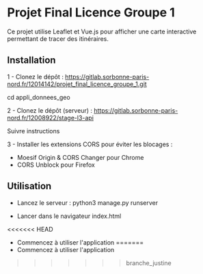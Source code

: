# Projet Final Licence Groupe 1

Ce projet utilise Leaflet et Vue.js pour afficher une carte interactive permettant de tracer des itinéraires.

## Installation
1 - Clonez le dépôt : 
https://gitlab.sorbonne-paris-nord.fr/12014142/projet_final_licence_groupe_1.git

cd appli_donnees_geo


2 - Clonez le dépôt (serveur) :
https://gitlab.sorbonne-paris-nord.fr/12008922/stage-l3-api

Suivre instructions

3 - Installer les extensions CORS pour éviter les blocages :
- Moesif Origin & CORS Changer pour Chrome
- CORS Unblock pour Firefox

## Utilisation
- Lancez le serveur :
python3 manage.py runserver

- Lancer dans le navigateur index.html

<<<<<<< HEAD
- Commencez à utiliser l'application
=======
- Commencez à utiliser l'application
>>>>>>> branche_justine
